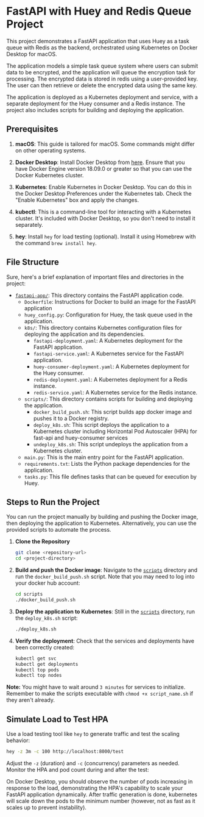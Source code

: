 # FastAPI with Huey and Redis Queue Project

This project demonstrates a FastAPI application that uses Huey as a task queue with Redis as the backend, orchestrated using Kubernetes on Docker Desktop for macOS. 

The application models a simple task queue system where users can submit data to be encrypted, and the application will queue the encryption task for processing. The encrypted data is stored in redis using a user-provided key. The user can then retrieve or delete the encrypted data using the same key.

The application is deployed as a Kubernetes deployment and service, with a separate deployment for the Huey consumer and a Redis instance. The project also includes scripts for building and deploying the application.

## Prerequisites

1. **macOS**: This guide is tailored for macOS. Some commands might differ on other operating systems.

2. **Docker Desktop**: Install Docker Desktop from [here](https://www.docker.com/products/docker-desktop). Ensure that you have Docker Engine version 18.09.0 or greater so that you can use the Docker Kubernetes cluster.

3. **Kubernetes**: Enable Kubernetes in Docker Desktop. You can do this in the Docker Desktop Preferences under the Kubernetes tab. Check the "Enable Kubernetes" box and apply the changes.

4. **kubectl**: This is a command-line tool for interacting with a Kubernetes cluster. It's included with Docker Desktop, so you don't need to install it separately.

5. **hey**: Install `hey` for load testing (optional). Install it using Homebrew with the command `brew install hey`.

## File Structure

Sure, here's a brief explanation of important files and directories in the project:

- [`fastapi-app/`](command:_github.copilot.openRelativePath?%5B%22fastapi-app%2F%22%5D "fastapi-app/"): This directory contains the FastAPI application code.
  - `Dockerfile`: Instructions for Docker to build an image for the FastAPI application
  - `huey_config.py`: Configuration for Huey, the task queue used in the application.
  - `k8s/`: This directory contains Kubernetes configuration files for deploying the application and its dependencies.
    - `fastapi-deployment.yaml`: A Kubernetes deployment for the FastAPI application.
    - `fastapi-service.yaml`: A Kubernetes service for the FastAPI application.
    - `huey-consumer-deployment.yaml`: A Kubernetes deployment for the Huey consumer.
    - `redis-deployment.yaml`: A Kubernetes deployment for a Redis instance.
    - `redis-service.yaml`: A Kubernetes service for the Redis instance.
  - `scripts/`: This directory contains scripts for building and deploying the application.
    - `docker_build_push.sh`: This script builds app docker image and pushes it to a Docker registry.
    - `deploy_k8s.sh`: This script deploys the application to a Kubernetes cluster including Horizontal Pod Autoscaler (HPA) for fast-api and huey-consumer services
    - `undeploy_k8s.sh`: This script undeploys the application from a Kubernetes cluster.
  - `main.py`: This is the main entry point for the FastAPI application.
  - `requirements.txt`: Lists the Python package dependencies for the application.
  - `tasks.py`: This file defines tasks that can be queued for execution by Huey.
  

## Steps to Run the Project

You can run the project manually by building and pushing the Docker image, then deploying the application to Kubernetes. Alternatively, you can use the provided scripts to automate the process.

1. **Clone the Repository**

    ```bash
    git clone <repository-url>
    cd <project-directory>
    ```

2. **Build and push the Docker image**: Navigate to the [`scripts`](scripts/) directory and run the `docker_build_push.sh` script. Note that you may need to log into your docker hub account:

    ```bash
    cd scripts
    ./docker_build_push.sh
    ```

3. **Deploy the application to Kubernetes**: Still in the [`scripts`](scripts/) directory, run the `deploy_k8s.sh` script:

    ```bash
    ./deploy_k8s.sh
    ```

4. **Verify the deployment**: Check that the services and deployments have been correctly created:

    ```bash
    kubectl get svc
    kubectl get deployments
    kubectl top pods
    kubectl top nodes
    ```

**Note:** You might have to wait around `3 minutes` for services to initialize. Remember to make the scripts executable with `chmod +x script_name.sh` if they aren't already. 

## Simulate Load to Test HPA

Use a load testing tool like `hey` to generate traffic and test the scaling behavior:

```bash
hey -z 3m -c 100 http://localhost:8000/test
```

Adjust the `-z` (duration) and `-c` (concurrency) parameters as needed. Monitor the HPA and pod count during and after the test:

On Docker Desktop, you should observe the number of pods increasing in response to the load, demonstrating the HPA's capability to scale your FastAPI application dynamically. After traffic generation is done, kubernetes will scale down the pods to the minimum number (however, not as fast as it scales up to prevent instability).
